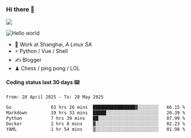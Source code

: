 ### Hi there 👋
![](https://komarev.com/ghpvc/?username=Xuhandsome)


<img src="https://github-readme-stats.vercel.app/api?username=XuHandsome&show_icons=true&theme=merko" alt="Hello world">

<br/>

- 🍻  Work at Shanghai, _A Linux SA_
- ⚡  Python / Vue / Shell
- ✍️  Blogger
- ♟  Chess / ping pong / LOL

#### Coding status last 30 days ⌨️

<!--START_SECTION:waka-->

```txt
From: 28 April 2025 - To: 28 May 2025

Go               63 hrs 26 mins  ████████████████▓░░░░░░░░   66.15 %
Markdown         19 hrs 33 mins  █████░░░░░░░░░░░░░░░░░░░░   20.39 %
Python           7 hrs 39 mins   ██░░░░░░░░░░░░░░░░░░░░░░░   07.99 %
Docker           2 hrs 8 mins    ▓░░░░░░░░░░░░░░░░░░░░░░░░   02.23 %
YAML             1 hr 54 mins    ▒░░░░░░░░░░░░░░░░░░░░░░░░   01.98 %
```

<!--END_SECTION:waka-->
